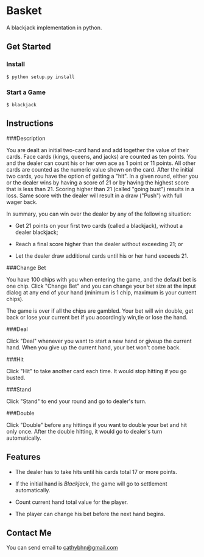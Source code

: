 # Basket 

A blackjack implementation in python. 

## Get Started

### Install 

```plain 
$ python setup.py install 
``` 

### Start a Game 

```plain 
$ blackjack 
``` 

## Instructions

###Description

You are dealt an initial two-card hand and add together the value of their cards. Face cards (kings, queens, and jacks) are counted as ten points. You and the dealer can count his or her own ace as 1 point or 11 points. All other cards are counted as the numeric value shown on the card. After the initial two cards, you have the option of getting a "hit". In a given round, either you or the dealer wins by having a score of 21 or by having the highest score that is less than 21. Scoring higher than 21 (called "going bust") results in a loss. Same score with the dealer will result in a draw ("Push") with full wager back.

In summary, you can win over the dealer by any of the following situation:

* Get 21 points on your first two cards (called a blackjack), without a dealer blackjack;

* Reach a final score higher than the dealer without exceeding 21; or

* Let the dealer draw additional cards until his or her hand exceeds 21.


###Change Bet

You have 100 chips with you when entering the game, and the default bet is one chip. Click "Change Bet" and you can change your bet size at the input dialog at any end of your hand (minimum is 1 chip, maximum is your current chips).  
 
The game is over if all the chips are gambled. Your bet will win double, get back or lose your current bet if you accordingly win,tie or lose the hand.

###Deal 

Click "Deal" whenever you want to start a new hand or giveup the current hand. When you give up the current hand, your bet won't come back.

###Hit

Click "Hit" to take another card each time. It would stop hitting if you go busted.

###Stand

Click "Stand" to end your round and go to dealer's turn. 

###Double

Click "Double" before any hittings if you want to double your bet and hit only once. After the double hitting, it would go to dealer's turn automatically.


## Features

* The dealer has to take hits until his cards total 17 or more points.

* If the initial hand is *Blackjack*, the game will go to settlement automatically.

* Count current hand total value for the player.

* The player can change his bet before the next hand begins.


## Contact Me  

You can send email to [cathybhn@gmail.com](mailto:cathybhn@gmail.com)

